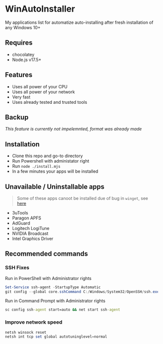 # WinAutoInstaller

My applications list for automatize auto-installing after fresh installation of any Windows 10+

## Requires

- chocolatey
- Node.js v17.5+

## Features

- Uses all power of your CPU
- Uses all power of your network
- Very fast
- Uses already tested and trusted tools

## Backup

_This feature is currently not impelemnted, format was already made_

## Installation

- Clone this repo and go-to directory
- Run Powershell with administator right
- Run `node ./install.mjs`
- In a few minutes your apps will be installed

## Unavailable / Uninstallable apps

> Some of these apps canoot be installed due of bug in `winget`, see [here](https://github.com/microsoft/winget-cli/issues/248)

- 3uTools
- Paragon APFS
- AdGuard
- Logitech LogiTune
- NVIDIA Broadcast
- Intel Graphics Driver

## Recommended commands

### SSH Fixes

Run in PowerShell with Administrator rights

```powershell
Set-Service ssh-agent -StartupType Automatic
git config --global core.sshCommand C:/Windows/System32/OpenSSH/ssh.exe
```

Run in Command Prompt with Administrator rights

```cmd
sc config ssh-agent start=auto && net start ssh-agent
```

### Improve network speed

```powershell
netsh winsock reset
netsh int tcp set global autotuninglevel=normal
```
